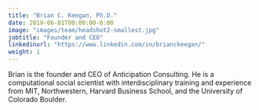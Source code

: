 ```yaml
---
title: "Brian C. Keegan, Ph.D."
date: 2019-06-01T00:00:00-6:00
image: "images/team/headshot2-smallest.jpg"
jobtitle: "Founder and CEO"
linkedinurl: "https://www.linkedin.com/in/brianckeegan/"
weight: 1
---
```


Brian is the founder and CEO of Anticipation Consulting. He is a computational social scientist with interdisciplinary training and experience from MIT, Northwestern, Harvard Business School, and the University of Colorado Boulder.